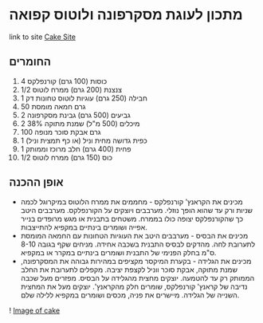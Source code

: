﻿# מתכון לעוגת מסקרפונה ולוטוס קפואה

link to site [Cake Site](http://www.metukimsheli.com/2016/06/8263/)

## החומרים

1. 4 כוסות (100 גרם) קורנפלקס
2. 1/2 צנצנת (200 גרם) ממרח לוטוס
3. 1 חבילה (250 גרם) עוגיות לוטוס טחונות דק
4. 50 גרם חמאה מומסת
5. 2 גביעים (500 גרם) גבינת מסקרפונה
6. 2 מיכלים (500 מ"ל) שמנת מתוקה 38%
7. 100 גרם אבקת סוכר מנופה
8. 1 כפית גדושה מחית וניל (או כף תמצית וניל)
9. 1 פחית (400 גרם) חלב מרוכז וממותק
10. 1/2 כוס (150 גרם) ממרח לוטוס

## אופן ההכנה
             
*  מכינים את הקראנץ' קורנפלקס - 
	מחממים את ממרח הלוטוס במיקרוגל לכמה שניות ורק עד שהוא הופך נוזלי.
	מערבבים ויוצקים על הקורנפלקס. מערבבים היטב כך שהקורנפלקס יצופה כולו בממרח.
	משטחים בתבנית או מגש מרופדים בנייר אפייה ושומרים בינתיים במקפיא להתייצבות.
*  מכינים את הבסיס - 
	מערבבים היטב את העוגיות הטחונות עם החמאה המומסת לתערובת לחה.
	מהדקים לבסיס התבנית בשכבה אחידה.
	מניחים שקף בגובה 8-10 ס"מ בחלק הפנימי של התבנית ושומרים בינתיים במקרר או במקפיא.
*  מכינים את הגלידה - 
	בקערת המיקסר מקציפים במהירות גבוהה את המסקרפונה, שמנת מתוקה, אבקת סוכר ווניל לקצפת יציבה. 
	מקפלים לתערובת את החלב הממותק רק עד להטמעה.
	יוצקים מחצית מהגלידה על הבסיס.
	מפזרים מעל שכבה נדיבה של קראנץ' קורנפלקס, שומרים חלק מהקראנץ'.
	יוצקים מעל את המחצית השנייה של הגלידה. 
	מיישרים את פניה, מכסים ושומרים במקפיא ללילה שלם.


! [Image of cake](\HW2\image1.jpg)
